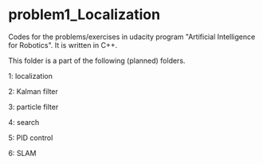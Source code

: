 # problem1_Localization
Codes for the problems/exercises in udacity program "Artificial Intelligence for Robotics". It is written in C++.

This folder is a part of the following (planned) folders.

1: localization

2: Kalman filter

3: particle filter

4: search

5: PID control

6: SLAM
